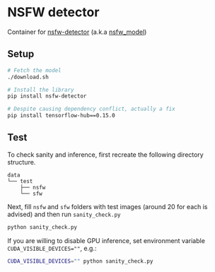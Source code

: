 # NSFW detector

Container for [nsfw-detector](https://pypi.org/project/nsfw-detector/) (a.k.a [nsfw_model](https://github.com/GantMan/nsfw_model/))

## Setup

```bash
# Fetch the model
./download.sh 

# Install the library
pip install nsfw-detector

# Despite causing dependency conflict, actually a fix
pip install tensorflow-hub==0.15.0
```

## Test 

To check sanity and inference, first recreate
the following directory structure. 

```tree
data
└── test
    ├── nsfw
    └── sfw
```

Next, fill `nsfw` and `sfw` folders with test
images (around 20 for each is advised)
and then run `sanity_check.py`

```bash
python sanity_check.py
```

If you are willing to disable GPU inference, 
set environment variable `CUDA_VISIBLE_DEVICES=""`, e.g.: 

```bash
CUDA_VISIBLE_DEVICES="" python sanity_check.py
```
